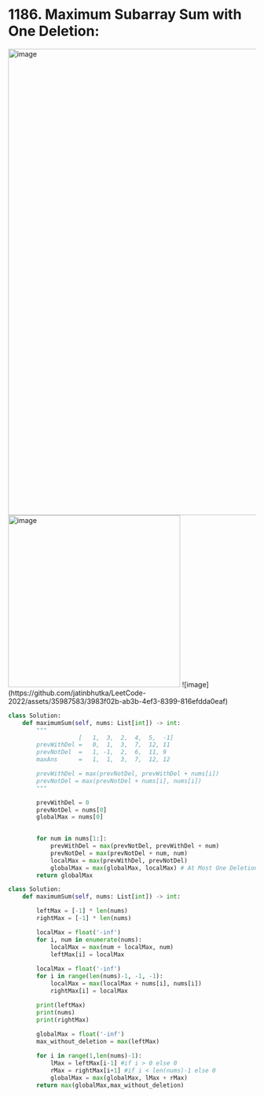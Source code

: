 # 1186. Maximum Subarray Sum with One Deletion:

<img width="949" alt="image" src="https://github.com/jatinbhutka/LeetCode-2022/assets/35987583/6c2f0ebc-e4bc-4126-acfb-2f242395b545">
<img width="350" alt="image" src="https://github.com/jatinbhutka/LeetCode-2022/assets/35987583/93ba4964-baef-4676-b13d-9b90a1bba261">
![image](https://github.com/jatinbhutka/LeetCode-2022/assets/35987583/3983f02b-ab3b-4ef3-8399-816efdda0eaf)


```python
class Solution:
    def maximumSum(self, nums: List[int]) -> int:
        """
                    [   1,  3,  2,  4,  5,  -1]
        prevWithDel =   0,  1,  3,  7,  12, 11
        prevNotDel  =   1, -1,  2,  6,  11, 9
        maxAns      =   1,  1,  3,  7,  12, 12

        prevWithDel = max(prevNotDel, prevWithDel + nums[i])
        prevNotDel = max(prevNotDel + nums[i], nums[i])
        """

        prevWithDel = 0
        prevNotDel = nums[0]
        globalMax = nums[0]
        

        for num in nums[1:]:
            prevWithDel = max(prevNotDel, prevWithDel + num)
            prevNotDel = max(prevNotDel + num, num)
            localMax = max(prevWithDel, prevNotDel)
            globalMax = max(globalMax, localMax) # At Most One Deletion, So If we don't delete that OKAY
        return globalMax
```

```python
class Solution:
    def maximumSum(self, nums: List[int]) -> int:

        leftMax = [-1] * len(nums)
        rightMax = [-1] * len(nums)

        localMax = float('-inf')
        for i, num in enumerate(nums):
            localMax = max(num + localMax, num)
            leftMax[i] = localMax
        
        localMax = float('-inf')
        for i in range(len(nums)-1, -1, -1):
            localMax = max(localMax + nums[i], nums[i])
            rightMax[i] = localMax

        print(leftMax)
        print(nums)
        print(rightMax)
        
        globalMax = float('-inf')
        max_without_deletion = max(leftMax)

        for i in range(1,len(nums)-1):
            lMax = leftMax[i-1] #if i > 0 else 0
            rMax = rightMax[i+1] #if i < len(nums)-1 else 0
            globalMax = max(globalMax, lMax + rMax)
        return max(globalMax,max_without_deletion)
```
